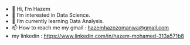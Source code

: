 - 👋 Hi, I’m Hazem
- 👀 I’m interested in Data Science.
- 🌱 I’m currently learning Data Analysis.
- 📫 How to reach me my gmail : hazemhazozomanwa@gmail.com 
- my linkedin : https://www.linkedin.com/in/hazem-mohamed-313a571b8

<!---
Haazem/Haazem is a ✨ special ✨ repository because its `README.md` (this file) appears on your GitHub profile.
You can click the Preview link to take a look at your changes.
--->
